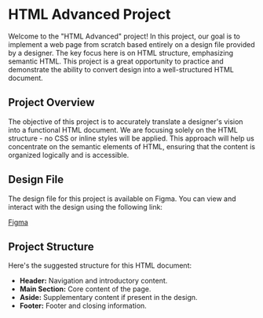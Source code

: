 
# HTML Advanced Project

Welcome to the "HTML Advanced" project! In this project, our goal is to implement a web page from scratch based entirely on a design file provided by a designer. The key focus here is on HTML structure, emphasizing semantic HTML. This project is a great opportunity to practice and demonstrate the ability to convert design into a well-structured HTML document.

## Project Overview

The objective of this project is to accurately translate a designer's vision into a functional HTML document. We are focusing solely on the HTML structure - no CSS or inline styles will be applied. This approach will help us concentrate on the semantic elements of HTML, ensuring that the content is organized logically and is accessible.

## Design File

The design file for this project is available on Figma. You can view and interact with the design using the following link:

[Figma](https://www.figma.com/file/XrEAsu1vQj5fhVaNG38d2W/Homepage)
## Project Structure


Here's the suggested structure for this HTML document:

-   **Header:** Navigation and introductory content.
-   **Main Section:** Core content of the page.
-   **Aside:** Supplementary content if present in the design.
-   **Footer:** Footer and closing information.
